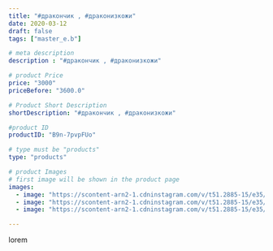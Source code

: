 ```yaml
---
title: "#дракончик , #драконизкожи"
date: 2020-03-12
draft: false
tags: ["master_e.b"]

# meta description
description : "#дракончик , #драконизкожи"

# product Price
price: "3000"
priceBefore: "3600.0"

# Product Short Description
shortDescription: "#дракончик , #драконизкожи"

#product ID
productID: "B9n-7pvpFUo"

# type must be "products"
type: "products"

# product Images
# first image will be shown in the product page
images:
  - image: "https://scontent-arn2-1.cdninstagram.com/v/t51.2885-15/e35/90085962_529649720888566_7750391503789396959_n.jpg?se=7&tp=1&_nc_ht=scontent-arn2-1.cdninstagram.com&_nc_cat=110&_nc_ohc=xvAPYlPwt30AX9D_Epr&oh=24ef2674de486ef61e8e58c3161c9898&oe=606AD3EB&ig_cache_key=MjI2MzA1NDExMjc4Njg2Mjg2Mg%3D%3D.2"
  - image: "https://scontent-arn2-1.cdninstagram.com/v/t51.2885-15/e35/89449956_139646580887151_3890177857250119625_n.jpg?se=7&tp=1&_nc_ht=scontent-arn2-1.cdninstagram.com&_nc_cat=103&_nc_ohc=jc9sABPF1LMAX_7N7Sv&oh=bc87540bbcdeba1403f2e265d21ab0ad&oe=606C90BC&ig_cache_key=MjI2MzA1NDExMjc3MDIwOTk1Mg%3D%3D.2"
  - image: "https://scontent-arn2-1.cdninstagram.com/v/t51.2885-15/e35/89299097_1074687562897102_6792263493618218594_n.jpg?se=7&tp=1&_nc_ht=scontent-arn2-1.cdninstagram.com&_nc_cat=110&_nc_ohc=z_VXvV2kxyAAX_O_H01&oh=e9333a5010b0179441e3420d7085371d&oe=606CF5EF&ig_cache_key=MjI2MzA1NDExMjc5NTM2NTk4MA%3D%3D.2"

---
```

lorem
